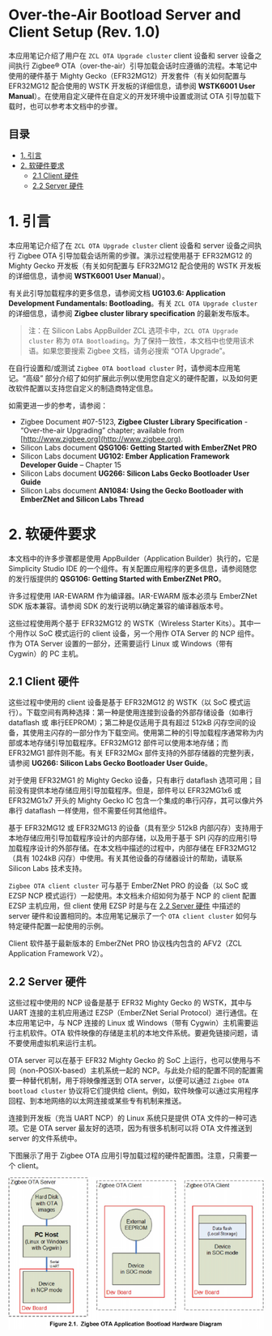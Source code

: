 # Over-the-Air Bootload Server and Client Setup (Rev. 1.0) <!-- omit in toc -->

本应用笔记介绍了用户在 `ZCL OTA Upgrade cluster` client 设备和 server 设备之间执行 Zigbee® OTA（over-the-air）引导加载会话时应遵循的流程。本笔记中使用的硬件基于 Mighty Gecko（EFR32MG12）开发套件（有关如何配置与 EFR32MG12 配合使用的 WSTK 开发板的详细信息，请参阅 **WSTK6001 User Manual**）。在使用自定义硬件在自定义的开发环境中设置或测试 OTA 引导加载下载时，也可以参考本文档中的步骤。

## 目录 <!-- omit in toc -->

- [1. 引言](#1-引言)
- [2. 软硬件要求](#2-软硬件要求)
  - [2.1 Client 硬件](#21-client-硬件)
  - [2.2 Server 硬件](#22-server-硬件)

# 1. 引言

本应用笔记介绍了在 `ZCL OTA Upgrade cluster` client 设备和 server 设备之间执行 Zigbee OTA 引导加载会话所需的步骤。演示过程使用基于 EFR32MG12 的 Mighty Gecko 开发板（有关如何配置与 EFR32MG12 配合使用的 WSTK 开发板的详细信息，请参阅 **WSTK6001 User Manual**）。

有关此引导加载程序的更多信息，请参阅文档 **UG103.6: Application Development Fundamentals: Bootloading**。有关 `ZCL OTA Upgrade cluster` 的详细信息，请参阅 **Zigbee cluster library specification** 的最新发布版本。

> 注：在 Silicon Labs AppBuilder ZCL 选项卡中，`ZCL OTA Upgrade cluster` 称为 `OTA Bootloading`。为了保持一致性，本文档中也使用该术语。如果您要搜索 Zigbee 文档，请务必搜索 “OTA Upgrade”。

在自行设置和/或测试 `Zigbee OTA bootload cluster` 时，请参阅本应用笔记。“高级” 部分介绍了如何扩展此示例以使用您自定义的硬件配置，以及如何更改软件配置以支持您自定义的制造商特定信息。

如需更进一步的参考，请参阅：

* Zigbee Document #07-5123, **Zigbee Cluster Library Specification** - “Over-the-air Upgrading” chapter; available from [http://www.zigbee.org](http://www.zigbee.org).
* Silicon Labs document **QSG106: Getting Started with EmberZNet PRO**
* Silicon Labs document **UG102: Ember Application Framework Developer Guide** – Chapter 15
* Silicon Labs document **UG266: Silicon Labs Gecko Bootloader User Guide**
* Silicon Labs document **AN1084: Using the Gecko Bootloader with EmberZNet and Silicon Labs Thread**

# 2. 软硬件要求

本文档中的许多步骤都是使用 AppBuilder（Application Builder）执行的，它是 Simplicity Studio IDE 的一个组件。有关配置应用程序的更多信息，请参阅随您的发行版提供的 **QSG106: Getting Started with EmberZNet PRO**。

许多过程使用 IAR-EWARM 作为编译器。IAR-EWARM 版本必须与 EmberZNet SDK 版本兼容。请参阅 SDK 的发行说明以确定兼容的编译器版本号。

这些过程使用两个基于 EFR32MG12 的 WSTK（Wireless Starter Kits）。其中一个用作以 SoC 模式运行的 client 设备，另一个用作 OTA Server 的 NCP 组件。作为 OTA Server 设置的一部分，还需要运行 Linux 或 Windows（带有 Cygwin）的 PC 主机。

## 2.1 Client 硬件

这些过程中使用的 client 设备是基于 EFR32MG12 的 WSTK（以 SoC 模式运行）。下载空间有两种选择：第一种是使用连接到设备的外部存储设备（如串行 dataflash 或 串行EEPROM）；第二种是仅适用于具有超过 512kB 闪存空间的设备，其使用主闪存的一部分作为下载空间。使用第二种的引导加载程序通常称为内部或本地存储引导加载程序。EFR32MG12 部件可以使用本地存储；而 EFR32MG1 部件则不能。有关 EFR32MGx 部件支持的外部存储器的完整列表，请参阅 **UG266: Silicon Labs Gecko Bootloader User Guide**。

对于使用 EFR32MG1 的 Mighty Gecko 设备，只有串行 dataflash 选项可用；目前没有提供本地存储应用引导加载程序。但是，部件号以 EFR32MG1x6 或 EFR32MG1x7 开头的 Mighty Gecko IC 包含一个集成的串行闪存，其可以像片外串行 dataflash 一样使用，但不需要任何其他组件。

基于 EFR32MG12 或 EFR32MG13 的设备（具有至少 512kB 内部闪存）支持用于本地存储应用引导加载程序设计的内部存储，以及用于基于 SPI 闪存的应用引导加载程序设计的外部存储。在本文档中描述的过程中，内部存储在 EFR32MG12（具有 1024kB 闪存）中使用。有关其他设备的存储器设计的帮助，请联系 Silicon Labs 技术支持。

`Zigbee OTA client cluster` 可与基于 EmberZNet PRO 的设备（以 SoC 或 EZSP NCP 模式运行）一起使用。本文档未介绍如何为基于 NCP 的 client 配置 EZSP 主机应用，但 client 使用 EZSP 时是与在 [2.2 Server 硬件]() 中描述的 server 硬件和设置相同的。本应用笔记展示了一个 `OTA client cluster` 如何与特定硬件配置一起使用的示例。

Client 软件基于最新版本的 EmberZNet PRO 协议栈内包含的 AFV2（ZCL Application Framework V2）。

## 2.2 Server 硬件

这些过程中使用的 NCP 设备是基于 EFR32 Mighty Gecko 的 WSTK，其中与 UART 连接的主机应用通过 EZSP（EmberZNet Serial Protocol）进行通信。在本应用笔记中，与 NCP 连接的 Linux 或 Windows（带有 Cygwin）主机需要运行主机软件。OTA 软件映像的存储是主机的本地文件系统。要避免链接问题，请不要使用虚拟机来运行主机。

OTA server 可以在基于 EFR32 Mighty Gecko 的 SoC 上运行，也可以使用与不同（non-POSIX-based）主机系统一起的 NCP。与此处介绍的配置不同的配置需要一种替代机制，用于将映像推送到 OTA server，以便可以通过 `Zigbee OTA bootload cluster` 协议将它们提供给 client。例如，软件映像可以通过实用程序回程、到本地网络的以太网连接或某些专有机制来推送。

连接到开发板（充当 UART NCP）的 Linux 系统只是提供 OTA 文件的一种可选项。它是 OTA server 最友好的选项，因为有很多机制可以将 OTA 文件推送到 server 的文件系统中。

下图展示了用于 Zigbee OTA 应用引导加载过程的硬件配置图。注意，只需要一个 client。

<div align=center title="Figure 2.1. Zigbee OTA Application Bootload Hardware Diagram"><img src="./Figure/F2.1.png" alt="Figure 2.1. Zigbee OTA Application Bootload Hardware Diagram"/></div>
